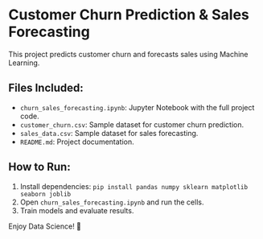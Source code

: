 # Customer Churn Prediction & Sales Forecasting  
This project predicts customer churn and forecasts sales using Machine Learning.  

## Files Included:  
- `churn_sales_forecasting.ipynb`: Jupyter Notebook with the full project code.  
- `customer_churn.csv`: Sample dataset for customer churn prediction.  
- `sales_data.csv`: Sample dataset for sales forecasting.  
- `README.md`: Project documentation.  

## How to Run:  
1. Install dependencies: `pip install pandas numpy sklearn matplotlib seaborn joblib`  
2. Open `churn_sales_forecasting.ipynb` and run the cells.  
3. Train models and evaluate results.  

Enjoy Data Science! 🚀  
